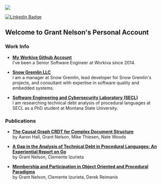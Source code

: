 <!--
I used to be with it, but then they changed what it was.
Now what I'm with isn't it, and what's it seems weird and scary to me.
It'll happen to you!
-->
![](./media/banner.png)

[![Linkedin Badge](https://img.shields.io/badge/-LinkedIn-0e76a8?style=flat-square&logo=Linkedin&logoColor=white)](https://www.linkedin.com/in/nelsongrant/)

## Welcome to Grant Nelson's Personal Account

### Work Info

- **[My Workiva Github Account](https://github.com/grantnelson-wf)**
    <br/>I've been a Senior Software Engineer at Workiva since 2014.

- **[Snow Gremlin LLC](http://github.com/Snow-Gremlin)**
    <br/>I am a manager at Snow Gremlin, lead developer for
    Snow Gremlin's projects, and consultant with
    expertise in software quality and embedded systems.

- **[Software Engineering and Cybersecurity Laboratory (SECL)](https://www.montana.edu/cyber/)**
    <br/>I am researching technical debt analysis of procedural languages
    at SECL as a PhD student at Montana State University.

### Publications

- **[The Causal Graph CRDT for Complex Document Structure](https://dl.acm.org/doi/10.1145/3209280.3229110)**
    <br/>by Aaron Hall, Grant Nelson, Mike Thiesen, Nate Woods

- **[A Gap in the Analysis of Technical Debt in Procedural Languages: An Experiential Report on Go](https://ieeexplore.ieee.org/document/9509587)**
    <br/>by Grant Nelson, Clemente Izurieta

- **[Membership and Participation in Object Oriented and Procedural Paradigms](https://ieeexplore.ieee.org/document/10152127)**
    <br/>by Grant Nelson, Clemente Izurieta, Derek Reimanis
